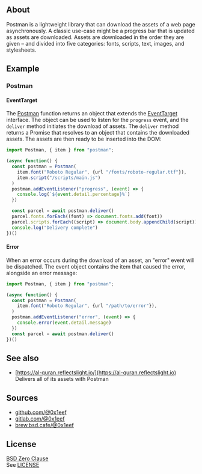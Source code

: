 ## About

Postman is a lightweight library that can download the
assets of a web page asynchronously. A classic use-case
might be a progress bar that is updated as assets are
downloaded. Assets are downloaded in the order they are
given &ndash; and divided into five categories: fonts,
scripts, text, images, and stylesheets.

## Example

### Postman

#### EventTarget

The [Postman]() function returns an object that extends
the
[EventTarget](https://developer.mozilla.org/en-US/docs/Web/API/EventTarget)
interface. The object can be used to listen for the `progress`
event, and the `deliver` method initiates the download of assets.
The `deliver` method returns a Promise that resolves to an object
that contains the downloaded assets. The assets are then ready to
be inserted into the DOM:

```javascript
import Postman, { item } from "postman";

(async function() {
  const postman = Postman(
    item.font("Roboto Regular", {url "/fonts/roboto-regular.ttf"}),
    item.script("/scripts/main.js")
  )
  postman.addEventListener("progress", (event) => {
    console.log(`${event.detail.percentage}%`)
  })

  const parcel = await postman.deliver()
  parcel.fonts.forEach((font) => document.fonts.add(font))
  parcel.scripts.forEach((script) => document.body.appendChild(script))
  console.log("Delivery complete")
})()
```

#### Error

When an error occurs during the download of an asset, an "error" event
will be dispatched. The event object contains the item that caused the error,
alongside an error message:

```javascript
import Postman, { item } from "postman";

(async function() {
  const postman = Postman(
    item.font("Roboto Regular", {url "/path/to/error"}),
  )
  postman.addEventListener("error", (event) => {
    console.error(event.detail.message)
  })
  const parcel = await postman.deliver()
})()
```

## See also

* [https://al-quran.reflectslight.io/](https://al-quran.reflectslight.io) <br>
  Delivers all of its assets with Postman

## Sources

* [github.com/@0x1eef](https://github.com/0x1eef/postman)
* [gitlab.com/@0x1eef](https://gitlab.com/0x1eef/postman)
* [brew.bsd.cafe/@0x1eef](https://brew.bsd.cafe/0x1eef/postman)

## License

[BSD Zero Clause](https://choosealicense.com/licenses/0bsd/)
<br>
See [LICENSE](./LICENSE)

